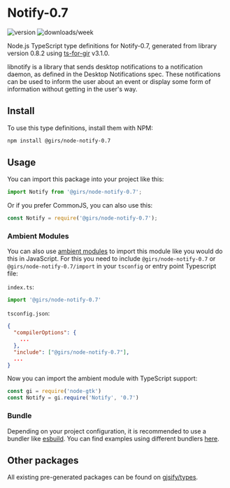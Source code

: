 
# Notify-0.7

![version](https://img.shields.io/npm/v/@girs/node-notify-0.7)
![downloads/week](https://img.shields.io/npm/dw/@girs/node-notify-0.7)


Node.js TypeScript type definitions for Notify-0.7, generated from library version 0.8.2 using [ts-for-gir](https://github.com/gjsify/ts-for-gir) v3.1.0.

libnotify is a library that sends desktop notifications to a notification daemon, as defined in the Desktop Notifications spec. These notifications can be used to inform the user about an event or display some form of information without getting in the user's way.

## Install

To use this type definitions, install them with NPM:
```bash
npm install @girs/node-notify-0.7
```

## Usage

You can import this package into your project like this:
```ts
import Notify from '@girs/node-notify-0.7';
```

Or if you prefer CommonJS, you can also use this:
```ts
const Notify = require('@girs/node-notify-0.7');
```

### Ambient Modules

You can also use [ambient modules](https://github.com/gjsify/ts-for-gir/tree/main/packages/cli#ambient-modules) to import this module like you would do this in JavaScript.
For this you need to include `@girs/node-notify-0.7` or `@girs/node-notify-0.7/import` in your `tsconfig` or entry point Typescript file:

`index.ts`:
```ts
import '@girs/node-notify-0.7'
```

`tsconfig.json`:
```json
{
  "compilerOptions": {
    ...
  },
  "include": ["@girs/node-notify-0.7"],
  ...
}
```

Now you can import the ambient module with TypeScript support: 

```ts
const gi = require('node-gtk')
const Notify = gi.require('Notify', '0.7')
```


### Bundle

Depending on your project configuration, it is recommended to use a bundler like [esbuild](https://esbuild.github.io/). You can find examples using different bundlers [here](https://github.com/gjsify/ts-for-gir/tree/main/examples).

## Other packages

All existing pre-generated packages can be found on [gjsify/types](https://github.com/gjsify/types).

